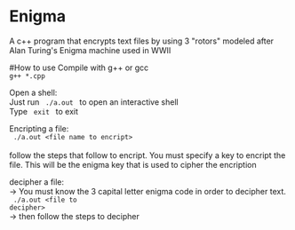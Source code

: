 # Enigma
A c++ program that encrypts text files by using 3 "rotors" modeled after Alan Turing's Enigma machine used in WWII

#How to use
Compile with g++ or gcc <br>
  <code>g++ *.cpp</code>
  
Open a shell: <br>
  Just run <code> ./a.out </code> to open an interactive shell <br>
  Type <code> exit </code> to exit
  
Encripting a file:<br>
  <code> ./a.out \<file name to encript\> </code> <br>
  follow the steps that follow to encript. You must specify a key to encript the file. This will be the enigma key that is used to cipher the encription
  
decipher a file: <br>
  -> You must know the 3 capital letter enigma code in order to decipher text.<br>
  <code> ./a.out \<file to decipher\> </code> <br>
  -> then follow the steps to decipher
